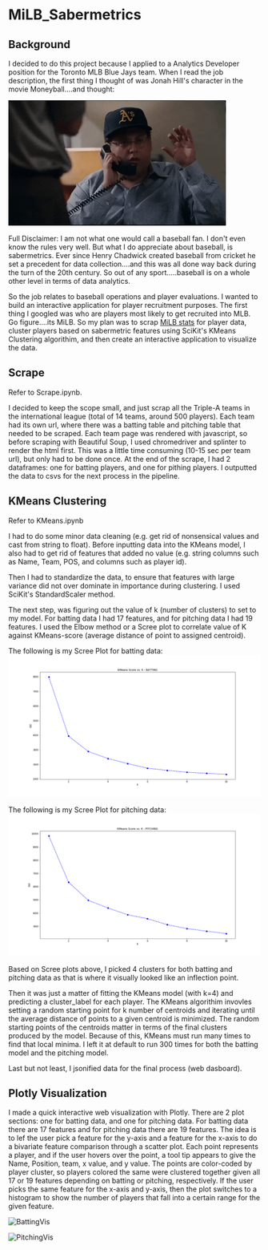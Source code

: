 # MiLB_Sabermetrics

## Background

I decided to do this project because I applied to a Analytics Developer position for the Toronto MLB Blue Jays team. When I read the job description, the first thing I thought of was Jonah Hill's character in the movie Moneyball....and thought:

![JonahHill](Images/JonahHill.gif)

Full Disclaimer: I am not what one would call a baseball fan. I don't even know the rules very well. But what I do appreciate about baseball, is sabermetrics. Ever since Henry Chadwick created baseball from cricket he set a precedent for data collection....and this was all done way back during the turn of the 20th century. So out of any sport.....baseball is on a whole other level in terms of data analytics.

So the job relates to baseball operations and player evaluations. I wanted to build an interactive application for player recruitment purposes. The first thing I googled was who are players most likely to get recruited into MLB. Go figure....its MiLB. So my plan was to scrap [MiLB stats](http://www.milb.com/milb/stats/) for player data, cluster players based on sabermetric features using SciKit's KMeans Clustering algorithim, and then create an interactive application to visualize the data.

## Scrape

Refer to Scrape.ipynb.

I decided to keep the scope small, and just scrap all the Triple-A teams in the international league (total of 14 teams, around 500 players). Each team had its own url, where there was a batting table and pitching table that needed to be scraped. Each team page was rendered with javascript, so before scraping with Beautiful Soup, I used chromedriver and splinter to render the html first. This was a little time consuming (10-15 sec per team url), but only had to be done once. At the end of the scrape, I had 2 dataframes: one for batting players, and one for pithing players. I outputted the data to csvs for the next process in the pipeline. 

## KMeans Clustering

Refer to KMeans.ipynb

I had to do some minor data cleaning (e.g. get rid of nonsensical values and cast from string to float). Before inputting data into the KMeans model, I also had to get rid of features that added no value (e.g. string columns such as Name, Team, POS, and columns such as player id). 

Then I had to standardize the data, to ensure that features with large variance did not over dominate in importance during clustering. I used SciKit's StandardScaler method. 

The next step, was figuring out the value of k (number of clusters) to set to my model. For batting data I had 17 features, and for pitching data I had 19 features. I used the Elbow method or a Scree plot to correlate value of K against KMeans-score (average distance of point to assigned centroid). 

The following is my Scree Plot for batting data:
![ElbowPlotBatting](Images/ElbowPlotBatting.png) 

The following is my Scree Plot for pitching data:
![ElbowPlotPitching](Images/ElbowPlotPitching.png)

Based on Scree plots above, I picked 4 clusters for both batting and pitching data as that is where it visually looked like an inflection point.

Then it was just a matter of fitting the KMeans model (with k=4) and predicting a cluster_label for each player. The KMeans algorithim invovles setting a random starting point for k number of centroids and iterating until the average distance of points to a given centroid is minimized. The random starting points of the centroids matter in terms of the final clusters produced by the model. Because of this, KMeans must run many times to find that local minima. I left it at default to run 300 times for both the batting model and the pitching model. 

Last but not least, I jsonified data for the final process (web dasboard).

## Plotly Visualization 

I made a quick interactive  web visualization with Plotly. There are 2 plot sections: one for batting data, and one for pitching data. For batting data there are 17 features and for pitching data there are 19 features. The idea is to lef the user pick a feature for the y-axis and a feature for the x-axis to do a bivariate feature comparison through a scatter plot. Each point represents a player, and if the user hovers over the point, a tool tip appears to give the Name, Position, team, x value, and y value. The points are color-coded by player cluster, so players colored the same were clustered together given all 17 or 19 features depending on batting or pitching, respectively. If the user picks the same feature for the x-axis and y-axis, then the plot switches to a histogram to show the number of players that fall into a certain range for the given feature. 

 ![BattingVis](Images/BattingPlot.gif)

 ![PitchingVis](Images/PitchingPlot.gif)




